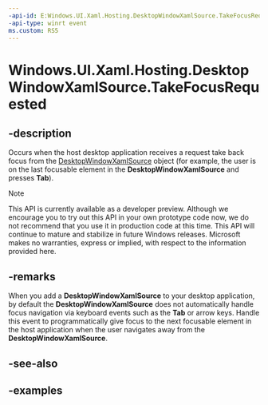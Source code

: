 ```yaml
---
-api-id: E:Windows.UI.Xaml.Hosting.DesktopWindowXamlSource.TakeFocusRequested
-api-type: winrt event
ms.custom: RS5
---
```


<!-- Event syntax.
public event TypedEventHandler TakeFocusRequested<DesktopWindowXamlSource, DesktopWindowXamlSourceTakeFocusRequestedEventArgs>
-->

# Windows.UI.Xaml.Hosting.DesktopWindowXamlSource.TakeFocusRequested

## -description
Occurs when the host desktop application receives a request take back focus from the [DesktopWindowXamlSource](desktopwindowxamlsource.md) object (for example, the user is on the last focusable element in the **DesktopWindowXamlSource** and presses **Tab**).

> [!NOTE]
> This API is currently available as a developer preview. Although we encourage you to try out this API in your own prototype code now, we do not recommend that you use it in production code at this time. This API will continue to mature and stabilize in future Windows releases. Microsoft makes no warranties, express or implied, with respect to the information provided here.

## -remarks
When you add a **DesktopWindowXamlSource** to your desktop application, by default the **DesktopWindowXamlSource** does not automatically handle focus navigation via keyboard events such as the **Tab** or arrow keys. Handle this event to programmatically give focus to the next focusable element in the host application when the user navigates away from the **DesktopWindowXamlSource**.

## -see-also

## -examples
